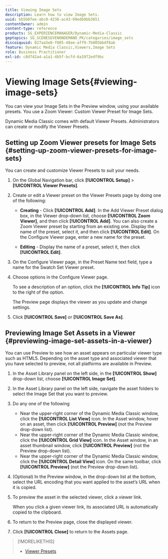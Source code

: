 ```yaml
---
title: Viewing Image Sets
description: Learn how to view Image Sets.
uuid: bb5b0fee-abc0-4236-ac43-09edb9bb3651
contentOwner: admin
content-type: reference
products: SG_EXPERIENCEMANAGER/Dynamic-Media-Classic
geptopics: SG_SCENESEVENONDEMAND_PK/categories/image_sets
discoiquuid: 027aa3e0-f085-48ae-aff9-7b805bbdf8ab
feature: Dynamic Media Classic,Viewers,Image Sets
role: Business Practitioner
exl-id: c8d742a4-a1a1-4b5f-bcfd-6a1972edf9bc
---
```

# Viewing Image Sets{#viewing-image-sets}

You can view your Image Sets in the Preview window, using your available presets. You use a Zoom Viewer: Custom Viewer Preset for Image Sets.

Dynamic Media Classic comes with default Viewer Presets. Administrators can create or modify the Viewer Presets.

## Setting up Zoom Viewer presets for Image Sets {#setting-up-zoom-viewer-presets-for-image-sets}

You can create and customize Viewer Presets to suit your needs.

1. On the Global Navigation bar, click **[!UICONTROL Setup]** > **[!UICONTROL Viewer Presets]**.
1. Create or edit a Viewer preset on the Viewer Presets page by doing one of the following:

   * **Creating** - Click **[!UICONTROL Add]**. In the Add Viewer Preset dialog box, in the Viewer drop-down list, choose **[!UICONTROL Zoom Viewer]**, and then click **[!UICONTROL Add]**. You can also create a Zoom Viewer preset by starting from an existing one. Display the name of the preset, select it, and then click **[!UICONTROL Edit]**. On the Configure Viewer page, enter a new name for the preset.

   * **Editing** - Display the name of a preset, select it, then click **[!UICONTROL Edit]**.

1. On the Configure Viewer page, in the Preset Name text field, type a name for the Swatch Set Viewer preset.
1. Choose options in the Configure Viewer page.

   To see a description of an option, click the **[!UICONTROL Info Tip]** icon to the right of the option.

   The Preview page displays the viewer as you update and change settings.

1. Click **[!UICONTROL Save]** or **[!UICONTROL Save As]**.

## Previewing Image Set Assets in a Viewer {#previewing-image-set-assets-in-a-viewer}

You can use Preview to see how an asset appears on particular viewer type such as HTML5. Depending on the asset type and associated viewer that you have selected to preview, not all platforms are available in Preview.

1. In the Asset Library panel on the left side, in the **[!UICONTROL Show]** drop-down list, choose **[!UICONTROL Image Set]**.
1. In the Asset Library panel on the left side, navigate the asset folders to select the Image Set that you want to preview.
1. Do any one of the following

    * Near the upper-right corner of the Dynamic Media Classic window, click the **[!UICONTROL List View]** icon. In the Asset window, hover on an asset, then click **[!UICONTROL Preview]** (not the Preview drop-down list).
    * Near the upper-right corner of the Dynamic Media Classic window, click the **[!UICONTROL Grid View]** icon. In the Asset window, in an asset thumbnail window, click **[!UICONTROL Preview]** (not the Preview drop-down list).
    * Near the upper-right corner of the Dynamic Media Classic window, click the **[!UICONTROL Detail View]** icon. On the same toolbar, click **[!UICONTROL Preview]** (not the Preview drop-down list).

1. (Optional) In the Preview window, in the drop-down list at the bottom, select the URL encoding that you want applied to the asset’s URL when it is copied.
1. To preview the asset in the selected viewer, click a viewer link.

   When you click a given viewer link, its associated URL is automatically copied to the clipboard.

1. To return to the Preview page, close the displayed viewer.
1. Click **[!UICONTROL Close]** to return to the Assets page.

>[!MORELIKETHIS]
>
>* [Viewer Presets](application-setup.md#viewer_presets)
